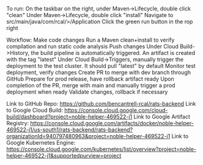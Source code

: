 # <app name>

<App Purpose>

<App Features>

To run:
On the taskbar on the right, under Maven->Lifecycle, double click "clean"
Under Maven->Lifecycle, double click "install"
Navigate to src/main/java/com/rcal/<App Name>>/<App Name>Application
Click the green run button in the rop right

Workflow:
Make code changes
Run a Maven clean+install to verify compilation and run static code analysis
Push changes
Under Cloud Build->History, the build pipeline is automatically triggered. An artifact is created with the tag "latest"
Under Cloud Build->Triggers, manually trigger the deployment to the test cluster. It should pull "latest" by default
Monitor test deployment, verify changes
Create PR to merge with dev branch through GitHub
Prepare for prod release, have rollback artifact ready
Upon completion of the PR, merge with main and manually trigger a prod deployment when ready
Validate changes, rollback if necessary



Link to GitHub Repo: https://github.com/bencantrell-rcal/rats-backend
Link to Google Cloud Build: https://console.cloud.google.com/cloud-build/dashboard?project=noble-helper-469522-j1
Link to Google Artifact Registry: https://console.cloud.google.com/artifacts/docker/noble-helper-469522-j1/us-south1/rats-backend/rats-backend?organizationId=940797480963&project=noble-helper-469522-j1
Link to Google Kubernetes Engine: https://console.cloud.google.com/kubernetes/list/overview?project=noble-helper-469522-j1&supportedpurview=project